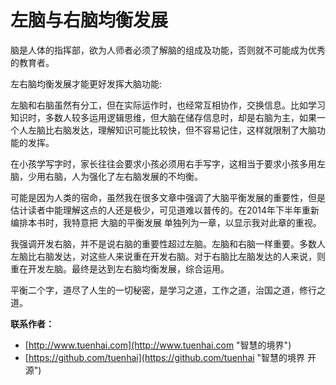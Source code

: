 # 左脑与右脑均衡发展 


脑是人体的指挥部，欲为人师者必须了解脑的组成及功能，否则就不可能成为优秀的教育者。

左右脑均衡发展才能更好发挥大脑功能:

左脑和右脑虽然有分工，但在实际运作时，也经常互相协作，交换信息。比如学习知识时，多数人较多运用逻辑思维，但大脑在储存信息时，却是右脑为主，如果一个人左脑比右脑发达，理解知识可能比较快，但不容易记住，这样就限制了大脑功能的发挥。

在小孩学写字时，家长往往会要求小孩必须用右手写字，这相当于要求小孩多用左脑，少用右脑，人为强化了左右脑发展的不均衡。

可能是因为人类的宿命，虽然我在很多文章中强调了大脑平衡发展的重要性，但是估计读者中能理解这点的人还是极少，可见道难以普传的。在2014年下半年重新编排本书时，我特意把 大脑的平衡发展 单独列为一章，以显示我对此章的重视。

我强调开发右脑，并不是说右脑的重要性超过左脑。左脑和右脑一样重要。多数人左脑比右脑发达，对这些人来说重在开发右脑。对于右脑比左脑发达的人来说，则重在开发左脑。最终是达到左右脑均衡发展，综合运用。

平衡二个字，道尽了人生的一切秘密，是学习之道，工作之道，治国之道，修行之道。

**联系作者：**
* [http://www.tuenhai.com](http://www.tuenhai.com "智慧的境界")
* [https://github.com/tuenhai](https://github.com/tuenhai "智慧的境界 开源")